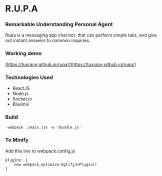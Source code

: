 # R.U.P.A
### Remarkable Understanding Personal Agent
    
   Rupa is a messaging app chat bot, that can perform simple taks, and give out instant answers to common inquiries.
### Working demo
[https://tuxrace.github.io/rupa/](https://tuxrace.github.io/rupa/)
    
### Technologies Used
 - ReactJS
 - Node.js
 - Socket.io
 - Bluemix
 
### Build

     webpack ./main.jsx -o 'bundle.js'

### To Minify

Add this line to webpack.config.js

    plugins: [
        new webpack.optimize.UglifyJsPlugin()
    ]
